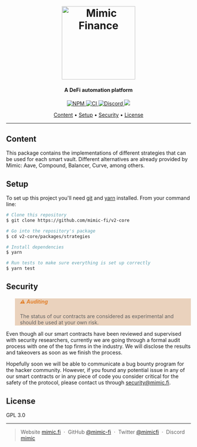 <h1 align="center">
  <a href="https://mimic.fi"><img src="https://www.mimic.fi/logo.png" alt="Mimic Finance" width="200"></a> 
</h1>

<h4 align="center">A DeFi automation platform</h4>

<p align="center">
  <a href="https://badge.fury.io/js/@mimic-fi%2Fv2-strategies">
    <img src="https://badge.fury.io/js/@mimic-fi%2Fv2-strategies.svg" alt="NPM">
  </a>
  <a href="https://github.com/mimic-fi/v2-core/actions/workflows/ci.yml">
    <img src="https://github.com/mimic-fi/v2-core/actions/workflows/ci.yml/badge.svg" alt="CI">
  </a>
  <a href="https://discord.mimic.fi">
    <img alt="Discord" src="https://img.shields.io/discord/989984112397922325">
  </a>
  <a href="./LICENSE">
    <img src="https://img.shields.io/badge/license-GLP_3.0-green">
  </a>
</p>

<p align="center">
  <a href="#content">Content</a> •
  <a href="#setup">Setup</a> •
  <a href="#security">Security</a> •
  <a href="#license">License</a>
</p>

---

## Content 

This package contains the implementations of different strategies that can be used for each smart vault.
Different alternatives are already provided by Mimic: Aave, Compound, Balancer, Curve, among others.

## Setup

To set up this project you'll need [git](https://git-scm.com) and [yarn](https://classic.yarnpkg.com) installed. 
From your command line:

```bash
# Clone this repository
$ git clone https://github.com/mimic-fi/v2-core

# Go into the repository's package
$ cd v2-core/packages/strategies

# Install dependencies
$ yarn

# Run tests to make sure everything is set up correctly
$ yarn test
```

## Security

<blockquote style="background: rgba(197,127,66,0.34); border: #ffffff6b; text: #f5fffa">
  <h5 style="color: rgba(225,111,12,0.82)">⚠️ Auditing</h5>
  <p>The status of our contracts are considered as experimental and should be used at your own risk.</p>
</blockquote>

Even though all our smart contracts have been reviewed and supervised with security researchers, currently we are going
through a formal audit process with one of the top firms in the industry. We will disclose the results and takeovers as 
soon as we finish the process.

Hopefully soon we will be able to communicate a bug bounty program for the hacker community. However, if you found any 
potential issue in any of our smart contracts or in any piece of code you consider critical for the safety of the 
protocol, please contact us through <a href="mailto:security@mimic.fi">security@mimic.fi</a>.

## License

GPL 3.0

---

> Website [mimic.fi](https://mimic.fi) &nbsp;&middot;&nbsp;
> GitHub [@mimic-fi](https://github.com/mimic-fi) &nbsp;&middot;&nbsp;
> Twitter [@mimicfi](https://twitter.com/mimicfi) &nbsp;&middot;&nbsp;
> Discord [mimic](https://discord.mimic.fi)

